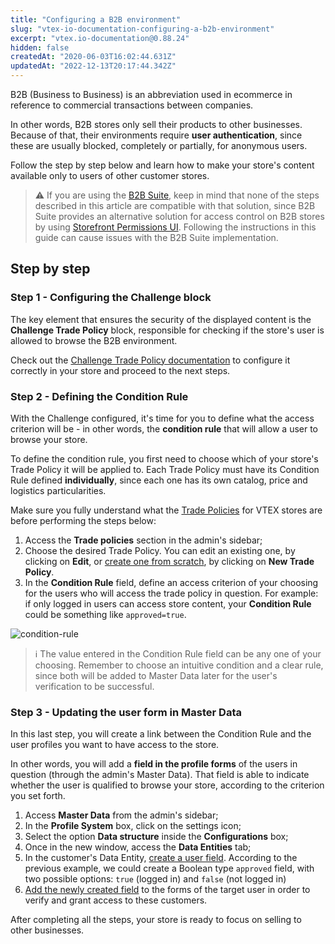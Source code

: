```yaml
---
title: "Configuring a B2B environment"
slug: "vtex-io-documentation-configuring-a-b2b-environment"
excerpt: "vtex.io-documentation@0.88.24"
hidden: false
createdAt: "2020-06-03T16:02:44.631Z"
updatedAt: "2022-12-13T20:17:44.342Z"
---
```


B2B (Business to Business) is an abbreviation used in ecommerce in reference to commercial transactions between companies.

In other words, B2B stores only sell their products to other businesses. Because of that, their environments require **user authentication**, since these are usually blocked, completely or partially, for anonymous users.

Follow the step by step below and learn how to make your store's content available only to users of other customer stores.

> ⚠️ If you are using the [B2B Suite](https://developers.vtex.com/vtex-developer-docs/docs/vtex-b2b-suite), keep in mind that none of the steps described in this article are compatible with that solution, since B2B Suite provides an alternative solution for access control on B2B stores by using [Storefront Permissions UI](https://developers.vtex.com/vtex-developer-docs/docs/vtex-storefront-permissions-ui). Following the instructions in this guide can cause issues with the B2B Suite implementation.

## Step by step

### Step 1 - Configuring the Challenge block

The key element that ensures the security of the displayed content is the **Challenge Trade Policy** block, responsible for checking if the store's user is allowed to browse the B2B environment.

Check out the [Challenge Trade Policy documentation](https://developers.vtex.com/vtex-developer-docs/docs/vtex-challenge-tp-condition/) to configure it correctly in your store and proceed to the next steps.

### Step 2 - Defining the Condition Rule

With the Challenge configured, it's time for you to define what the access criterion will be - in other words, the **condition rule** that will allow a user to browse your store.

To define the condition rule, you first need to choose which of your store's Trade Policy it will be applied to. Each Trade Policy must have its Condition Rule defined **individually**, since each one has its own catalog, price and logistics particularities.

Make sure you fully understand what the [Trade Policies](https://help.vtex.com/tutorial/what-is-a-sales-policy--563tbcL0TYKEKeOY4IAgAE) for VTEX stores are before performing the steps below:

1. Access the **Trade policies** section in the admin's sidebar;
2. Choose the desired Trade Policy. You can edit an existing one, by clicking on **Edit**, or [create one from scratch](https://help.vtex.com/faq/how-to-configure-a-new-trade-policy--frequentlyAskedQuestions_700), by clicking on **New Trade Policy**.
3. In the **Condition Rule** field, define an access criterion of your choosing for the users who will access the trade policy in question. For example: if only logged in users can access store content, your **Condition Rule** could be something like `approved=true`.

![condition-rule](https://raw.githubusercontent.com/vtexdocs/dev-portal-content/main/images/vtex-io-documentation-configuring-a-b2b-environment-0.png)

> ℹ️ The value entered in the Condition Rule field can be any one of your choosing. Remember to choose an intuitive condition and a clear rule, since both will be added to Master Data later for the user's verification to be successful.

### Step 3 - Updating the user form in Master Data

In this last step, you will create a link between the Condition Rule and the user profiles you want to have access to the store.

In other words, you will add a **field in the profile forms** of the users in question (through the admin's Master Data). That field is able to indicate whether the user is qualified to browse your store, according to the criterion you set forth.

1. Access **Master Data** from the admin's sidebar;
2. In the **Profile System** box, click on the settings icon;
3. Select the option **Data structure** inside the **Configurations** box;
4. Once in the new window, access the **Data Entities** tab;
5. In the customer's Data Entity, [create a user field](https://help.vtex.com/tutorial/how-can-i-create-field-in-master-data--frequentlyAskedQuestions_1829#dynamic-storage). According to the previous example, we could create a Boolean type `approved` field, with two possible options: `true` (logged in) and `false` (not logged in)
6. [Add the newly created field](https://help.vtex.com/tutorial/how-can-i-create-field-in-master-data--frequentlyAskedQuestions_1829#dynamic-storage) to the forms of the target user in order to verify and grant access to these customers.

After completing all the steps, your store is ready to focus on selling to other businesses.
